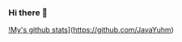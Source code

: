 ### Hi there 👋

<!--
**JavaYuhm/JavaYuhm** is a ✨ _special_ ✨ repository because its `README.md` (this file) appears on your GitHub profile.

Here are some ideas to get you started:

- 🔭 I’m currently working on ...
- 🌱 I’m currently learning ...
- 👯 I’m looking to collaborate on ...
- 🤔 I’m looking for help with ...
- 💬 Ask me about ...
- 📫 How to reach me: ...
- 😄 Pronouns: ...
- ⚡ Fun fact: ...
-->

[!My's github stats](https://github-readme-stats.vercel.app/api/top-langs/?username=JavaYuhm&show_icons=true&hide_border=true&title_color=004386&icon_color=004386&layout=compact)](https://github.com/JavaYuhm)
